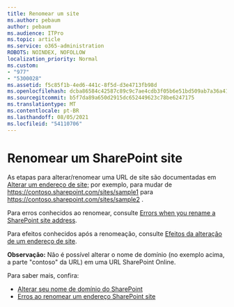 ```yaml
---
title: Renomear um site
ms.author: pebaum
author: pebaum
ms.audience: ITPro
ms.topic: article
ms.service: o365-administration
ROBOTS: NOINDEX, NOFOLLOW
localization_priority: Normal
ms.custom:
- "977"
- "5300028"
ms.assetid: f5c85f1b-4ed6-441c-8f5d-d3e4713fb98d
ms.openlocfilehash: dcba86584c42587c89c9c7ae4cdb3f05b6e51bd509ab7a36a41de2ac00f8f391
ms.sourcegitcommit: b5f7da89a650d2915dc652449623c78be6247175
ms.translationtype: MT
ms.contentlocale: pt-BR
ms.lasthandoff: 08/05/2021
ms.locfileid: "54110706"
---
```

# <a name="rename-a-sharepoint-site"></a>Renomear um SharePoint site

As etapas para alterar/renomear uma URL de site são documentadas em [Alterar um endereço de site;](https://docs.microsoft.com/sharepoint/change-site-address) por exemplo, para mudar de https://contoso.sharepoint.com/sites/sample1 para https://contoso.sharepoint.com/sites/sample2 .

Para erros conhecidos ao renomear, consulte [Errors when you rename a SharePoint site address](https://support.office.com/article/errors-when-you-rename-a-sharepoint-site-address-165b7c11-1325-4813-b160-ecbe87bc1a86).

Para efeitos conhecidos após a renomeação, consulte [Efeitos da alteração de um endereço de site](https://docs.microsoft.com/sharepoint/change-site-address#effects-of-changing-a-site-address).

**Observação:** Não é possível alterar o nome de domínio (no exemplo acima, a parte "contoso" da URL) em uma URL SharePoint Online. 

Para saber mais, confira:

- [Alterar seu nome de domínio do SharePoint](https://go.microsoft.com/fwlink/?Linkid=2018696)
- [Erros ao renomear um endereço SharePoint site](https://support.office.com/article/errors-when-you-rename-a-sharepoint-site-address-165b7c11-1325-4813-b160-ecbe87bc1a86)
